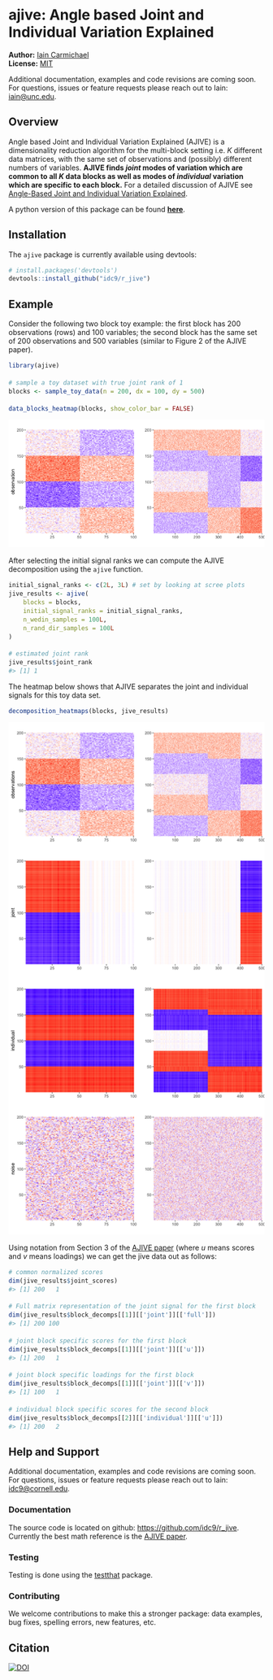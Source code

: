 
<!-- README.md is generated from README.Rmd. Please edit that file -->

# ajive: Angle based Joint and Individual Variation Explained

**Author:** [Iain Carmichael](https://idc9.github.io/)<br/> **License:**
[MIT](https://opensource.org/licenses/MIT)

Additional documentation, examples and code revisions are coming soon.
For questions, issues or feature requests please reach out to Iain:
<iain@unc.edu>.

## Overview

Angle based Joint and Individual Variation Explained (AJIVE) is a
dimensionality reduction algorithm for the multi-block setting i.e. $K$
different data matrices, with the same set of observations and
(possibly) different numbers of variables. **AJIVE finds *joint* modes
of variation which are common to all $K$ data blocks as well as modes of
*individual* variation which are specific to each block.** For a
detailed discussion of AJIVE see [Angle-Based Joint and Individual
Variation Explained](https://arxiv.org/pdf/1704.02060.pdf).

A python version of this package can be found
[**here**](https://github.com/idc9/py_jive).

## Installation

The `ajive` package is currently available using devtools:

``` r
# install.packages('devtools')
devtools::install_github("idc9/r_jive")
```

## Example

Consider the following two block toy example: the first block has 200
observations (rows) and 100 variables; the second block has the same set
of 200 observations and 500 variables (similar to Figure 2 of the AJIVE
paper).

``` r
library(ajive)

# sample a toy dataset with true joint rank of 1
blocks <- sample_toy_data(n = 200, dx = 100, dy = 500)

data_blocks_heatmap(blocks, show_color_bar = FALSE)
```

![](man/figures/README-unnamed-chunk-3-1.png)<!-- -->

After selecting the initial signal ranks we can compute the AJIVE
decomposition using the `ajive` function.

``` r
initial_signal_ranks <- c(2L, 3L) # set by looking at scree plots
jive_results <- ajive(
    blocks = blocks, 
    initial_signal_ranks = initial_signal_ranks, 
    n_wedin_samples = 100L, 
    n_rand_dir_samples = 100L
)

# estimated joint rank
jive_results$joint_rank
#> [1] 1
```

The heatmap below shows that AJIVE separates the joint and individual
signals for this toy data set.

``` r
decomposition_heatmaps(blocks, jive_results)
```

![](man/figures/README-unnamed-chunk-5-1.png)<!-- -->

Using notation from Section 3 of the [AJIVE
paper](https://arxiv.org/pdf/1704.02060.pdf) (where *u* means scores and
*v* means loadings) we can get the jive data out as follows:

``` r
# common normalized scores
dim(jive_results$joint_scores)
#> [1] 200   1

# Full matrix representation of the joint signal for the first block
dim(jive_results$block_decomps[[1]][['joint']][['full']])
#> [1] 200 100

# joint block specific scores for the first block
dim(jive_results$block_decomps[[1]][['joint']][['u']])
#> [1] 200   1

# joint block specific loadings for the first block
dim(jive_results$block_decomps[[1]][['joint']][['v']])
#> [1] 100   1

# individual block specific scores for the second block
dim(jive_results$block_decomps[[2]][['individual']][['u']])
#> [1] 200   2
```

## Help and Support

Additional documentation, examples and code revisions are coming soon.
For questions, issues or feature requests please reach out to Iain:
<idc9@cornell.edu>.

### Documentation

The source code is located on github: <https://github.com/idc9/r_jive>.
Currently the best math reference is the [AJIVE
paper](https://arxiv.org/pdf/1704.02060.pdf).

### Testing

Testing is done using the [testthat](https://github.com/hadley/testthat)
package.

### Contributing

We welcome contributions to make this a stronger package: data examples,
bug fixes, spelling errors, new features, etc.
<!-- TODO: add a more CONTRIBUTING file with more detail -->

## Citation

[![DOI](https://zenodo.org/badge/DOI/10.5281/zenodo.4091755.svg)](https://doi.org/10.5281/zenodo.4091755)
